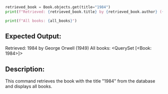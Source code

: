 ```python
retrieved_book = Book.objects.get(title="1984")
print(f"Retrieved: {retrieved_book.title} by {retrieved_book.author} ({retrieved_book.publication_year})")

print(f"All books: {all_books}")
```
## Expected Output:
Retrieved: 1984 by George Orwell (1949)
All books: <QuerySet [<Book: 1984>]>
## Description:
This command retrieves the book with the title "1984" from the database and displays all books.
